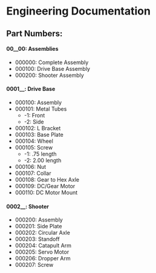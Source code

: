 # Engineering Documentation
## Part Numbers:
#### 00__00: Assemblies
- 000000: Complete Assembly
- 000100: Drive Base Assembly
- 000200: Shooter Assembly

#### 0001__: Drive Base
- 000100: Assembly
- 000101: Metal Tubes
	- -1: Front
	- -2: Side
- 000102: L Bracket
- 000103: Base Plate
- 000104: Wheel
- 000105: Screw
	- -1: .75 length
	- -2: 2.00 length
- 000106: Nut
- 000107: Collar
- 000108: Gear to Hex Axle
- 000109: DC/Gear Motor
- 000110: DC Motor Mount

#### 0002__: Shooter
- 000200: Assembly
- 000201: Side Plate
- 000202: Circular Axle
- 000203: Standoff
- 000204: Catapult Arm
- 000205: Servo Motor
- 000206: Dropper Arm
- 000207: Screw